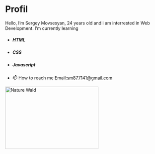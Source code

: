 # Profil

 Hello, I’m Sergey Movsesyan, 24 years old and i am interrested in Web Development.
 I’m currently learning 
 - <h5 id="t1" style= font-color:"orange";>HTML</h5>
 - <h5 id="t2" style= font-color:"blue";>CSS</h5>
 - <h5 id="t3" style= font-color:"skyblue";>Javascript</h5>
 
- 📫 How to reach me Email:sm877141@gmail.com 
<img src="https://img.freepik.com/free-vector/laptop-with-program-code-isometric-icon-software-development-programming-applications-dark-neon_39422-971.jpg" width=300px; height=200px; alt="Nature Wald"> 

<!---
SergeyMOV/SergeyMOV is a ✨ special ✨ repository because its `README.md` (this file) appears on your GitHub profile.
You can click the Preview link to take a look at your changes.
--->
